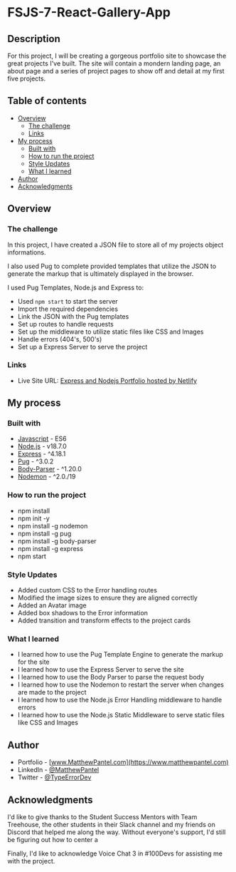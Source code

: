 # FSJS-7-React-Gallery-App

## Description

For this project, I will be creating a gorgeous portfolio site to showcase the great projects I've built. The site will contain a mondern landing page, an about page and a series of project pages to show off and detail at my first five projects.

## Table of contents

- [Overview](#overview)
  - [The challenge](#the-challenge)
  - [Links](#links)
- [My process](#my-process)
  - [Built with](#built-with)
  - [How to run the project](#how-to-run-the-project)
  - [Style Updates](#style-updates)
  - [What I learned](#what-i-learned)
- [Author](#author)
- [Acknowledgments](#acknowledgments)

## Overview

### The challenge

In this project, I have created a JSON file to store all of my projects object informations.

I also used Pug to complete provided templates that utilize the JSON to generate the markup that is ultimately displayed in the browser.

I used Pug Templates, Node.js and Express to:

- Used `npm start` to start the server
- Import the required dependencies
- Link the JSON with the Pug templates
- Set up routes to handle requests
- Set up the middleware to utilize static files like CSS and Images
- Handle errors (404's, 500's)
- Set up a Express Server to serve the project

### Links

- Live Site URL: [Express and Nodejs Portfolio hosted by Netlify](https://typeerrordev-express-portfolio.netlify.app/)

## My process

### Built with

- [Javascript](https://262.ecma-international.org/13.0/#sec-intro) - ES6
- [Node.js](https://nodejs.org/en/) - v18.7.0
- [Express](https://expressjs.com/) - ^4.18.1
- [Pug](https://pugjs.org/) - ^3.0.2
- [Body-Parser](https://www.npmjs.com/package/body-parser) - ^1.20.0
- [Nodemon](https://www.npmjs.com/package/nodemon) - ^2.0./19

### How to run the project

- npm install
- npm init -y
- npm install -g nodemon
- npm install -g pug
- npm install -g body-parser
- npm install -g express
- npm start

### Style Updates

- Added custom CSS to the Error handling routes
- Modified the image sizes to ensure they are aligned correctly
- Added an Avatar image
- Added box shadows to the Error information
- Added transition and transform effects to the project cards

### What I learned

- I learned how to use the Pug Template Engine to generate the markup for the site
- I learned how to use the Express Server to serve the site
- I learned how to use the Body Parser to parse the request body
- I learned how to use the Nodemon to restart the server when changes are made to the project
- I learned how to use the Node.js Error Handling middleware to handle errors
- I learned how to use the Node.js Static Middleware to serve static files like CSS and Images

## Author

- Portfolio - [www.MatthewPantel.com](https://www.matthewpantel.com)
- LinkedIn - [@MatthewPantel](https://www.linkedin.com/in/MatthewPantel)
- Twitter - [@TypeErrorDev](https://www.twitter.com/TypeErrorDev)

## Acknowledgments

I'd like to give thanks to the Student Success Mentors with Team Treehouse, the other students in their Slack channel and my friends on Discord that helped me along the way. Without everyone's support, I'd still be figuring out how to center a <div>

Finally, I'd like to acknowledge Voice Chat 3 in #100Devs for assisting me with the project.
